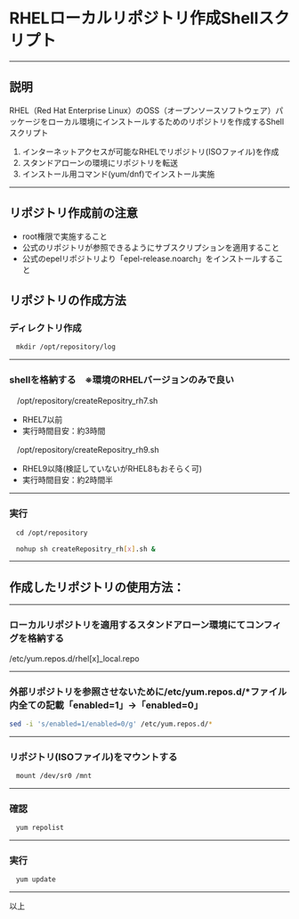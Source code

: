 # RHELローカルリポジトリ作成Shellスクリプト

---

## 説明
RHEL（Red Hat Enterprise Linux）のOSS（オープンソースソフトウェア）パッケージをローカル環境にインストールするためのリポジトリを作成するShellスクリプト

1. インターネットアクセスが可能なRHELでリポジトリ(ISOファイル)を作成
2. スタンドアローンの環境にリポジトリを転送
3. インストール用コマンド(yum/dnf)でインストール実施

---

## リポジトリ作成前の注意
- root権限で実施すること
- 公式のリポジトリが参照できるようにサブスクリプションを適用すること
- 公式のepelリポジトリより「epel-release.noarch」をインストールすること

## リポジトリの作成方法
### ディレクトリ作成
```sh
　mkdir /opt/repository/log
```

---

### shellを格納する　※環境のRHELバージョンのみで良い
　/opt/repository/createRepositry_rh7.sh
  - RHEL7以前 
  - 実行時間目安：約3時間
 
　/opt/repository/createRepositry_rh9.sh
  - RHEL9以降(検証していないがRHEL8もおそらく可)
  - 実行時間目安：約2時間半
    
---
 
### 実行
```sh
　cd /opt/repository
```
```sh
　nohup sh createRepositry_rh[x].sh &
```

---

## 作成したリポジトリの使用方法：

---

### ローカルリポジトリを適用するスタンドアローン環境にてコンフィグを格納する
 /etc/yum.repos.d/rhel[x]_local.repo

---
 
### 外部リポジトリを参照させないために/etc/yum.repos.d/*ファイル内全ての記載「enabled=1」→「enabled=0」
```sh
sed -i 's/enabled=1/enabled=0/g' /etc/yum.repos.d/*
```

---

### リポジトリ(ISOファイル)をマウントする
```sh
　mount /dev/sr0 /mnt
```
---

### 確認
```sh
　yum repolist
```

---

### 実行
```sh
　yum update
```

---
以上
